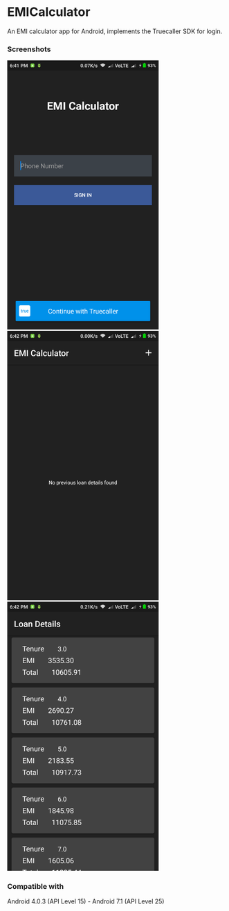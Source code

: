 # EMICalculator

An EMI calculator app for Android, implements the Truecaller SDK for login.

### Screenshots

<img src="https://raw.githubusercontent.com/joydeepsaha05/EMICalculator/master/screenshots/Screenshot_2017-05-09-18-41-46-198_saha.joydeep.emicalculator.png" width="350">
<img src="https://raw.githubusercontent.com/joydeepsaha05/EMICalculator/master/screenshots/Screenshot_2017-05-09-18-42-08-996_saha.joydeep.emicalculator.png" width="350">
<img src="https://raw.githubusercontent.com/joydeepsaha05/EMICalculator/master/screenshots/Screenshot_2017-05-09-18-42-28-944_saha.joydeep.emicalculator.png" width="350">

### Compatible with
Android 4.0.3 (API Level 15) - Android 7.1 (API Level 25)
